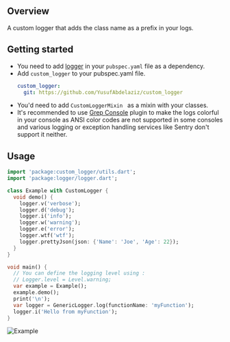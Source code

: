 ## Overview

A custom logger that adds the class name as a prefix in your logs.

## Getting started

- You need to add [logger](https://pub.dev/packages/logger) in your `pubspec.yaml` file as a
dependency.
- Add `custom_logger` to your pubspec.yaml file.
  ```yaml
  custom_logger:
    git: https://github.com/YusufAbdelaziz/custom_logger
  ```
- You'd need to add `CustomLoggerMixin ` as a mixin with your classes.
- It's recommended to use [Grep Console](https://plugins.jetbrains.com/plugin/7125-grep-console) plugin to make the logs colorful in your console as ANSI color codes are not supported in some consoles and various logging or exception handling services like Sentry don't support it neither.
## Usage

```dart
import 'package:custom_logger/utils.dart';
import 'package:logger/logger.dart';

class Example with CustomLogger {
  void demo() {
    logger.v('verbose');
    logger.d('debug');
    logger.i('info');
    logger.w('warning');
    logger.e('error');
    logger.wtf('wtf');
    logger.prettyJson(json: {'Name': 'Joe', 'Age': 22});
  }
}

void main() {
  // You can define the logging level using :
  // Logger.level = Level.warning;
  var example = Example();
  example.demo();
  print('\n');
  var logger = GenericLogger.log(functionName: 'myFunction');
  logger.i('Hello from myFunction');
}
```

![Example](https://i.imgur.com/41dtEgN.png)
